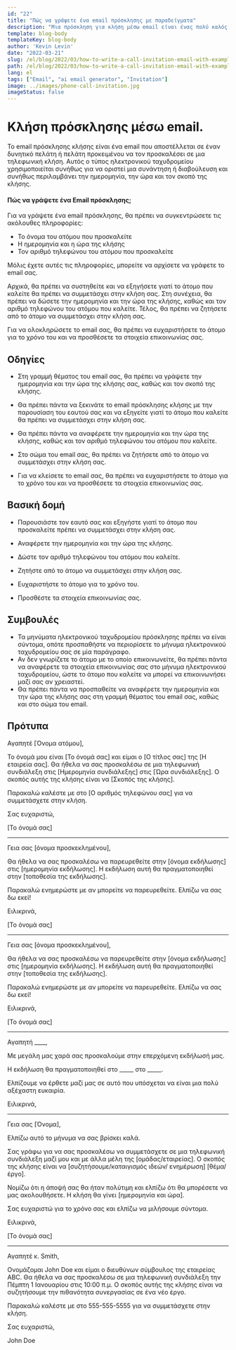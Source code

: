 ```yaml
---
id: "22"
title: "Πώς να γράψετε ένα email πρόσκλησης με παραδείγματα"
description: "Μια πρόσκληση για κλήση μέσω email είναι ένας πολύ καλός τρόπος για να κανονίσετε μια συνάντηση ή διαβούλευση με έναν πιθανό πελάτη ή πελάτη."
template: blog-body
templateKey: blog-body
author: 'Kevin Levin'
date: "2022-03-21"
slug: /el/blog/2022/03/how-to-write-a-call-invitation-email-with-examples
path: /el/blog/2022/03/how-to-write-a-call-invitation-email-with-examples
lang: el
tags: ["Email", "ai email generator", "Invitation"]
image: ../images/phone-call-invitation.jpg
imageStatus: false
---
```

# Κλήση πρόσκλησης μέσω email.


Το email πρόσκλησης κλήσης είναι ένα email που αποστέλλεται σε έναν δυνητικό πελάτη ή πελάτη προκειμένου να τον προσκαλέσει σε μια τηλεφωνική κλήση. Αυτός ο τύπος ηλεκτρονικού ταχυδρομείου χρησιμοποιείται συνήθως για να οριστεί μια συνάντηση ή διαβούλευση και συνήθως περιλαμβάνει την ημερομηνία, την ώρα και τον σκοπό της κλήσης.

#### Πώς να γράψετε ένα Email πρόσκλησης;

Για να γράψετε ένα email πρόσκλησης, θα πρέπει να συγκεντρώσετε τις ακόλουθες πληροφορίες:

- Το όνομα του ατόμου που προσκαλείτε
- Η ημερομηνία και η ώρα της κλήσης
- Τον αριθμό τηλεφώνου του ατόμου που προσκαλείτε

Μόλις έχετε αυτές τις πληροφορίες, μπορείτε να αρχίσετε να γράφετε το email σας.

Αρχικά, θα πρέπει να συστηθείτε και να εξηγήσετε γιατί το άτομο που καλείτε θα πρέπει να συμμετάσχει στην κλήση σας. Στη συνέχεια, θα πρέπει να δώσετε την ημερομηνία και την ώρα της κλήσης, καθώς και τον αριθμό τηλεφώνου του ατόμου που καλείτε. Τέλος, θα πρέπει να ζητήσετε από το άτομο να συμμετάσχει στην κλήση σας.

Για να ολοκληρώσετε το email σας, θα πρέπει να ευχαριστήσετε το άτομο για το χρόνο του και να προσθέσετε τα στοιχεία επικοινωνίας σας.

## Οδηγίες

- Στη γραμμή θέματος του email σας, θα πρέπει να γράψετε την ημερομηνία και την ώρα της κλήσης σας, καθώς και τον σκοπό της κλήσης.

- Θα πρέπει πάντα να ξεκινάτε το email πρόσκλησης κλήσης με την παρουσίαση του εαυτού σας και να εξηγείτε γιατί το άτομο που καλείτε θα πρέπει να συμμετάσχει στην κλήση σας.

- Θα πρέπει πάντα να αναφέρετε την ημερομηνία και την ώρα της κλήσης, καθώς και τον αριθμό τηλεφώνου του ατόμου που καλείτε.

- Στο σώμα του email σας, θα πρέπει να ζητήσετε από το άτομο να συμμετάσχει στην κλήση σας.

- Για να κλείσετε το email σας, θα πρέπει να ευχαριστήσετε το άτομο για το χρόνο του και να προσθέσετε τα στοιχεία επικοινωνίας σας.


## Βασική δομή

- Παρουσιάστε τον εαυτό σας και εξηγήστε γιατί το άτομο που προσκαλείτε πρέπει να συμμετάσχει στην κλήση σας.

- Αναφέρετε την ημερομηνία και την ώρα της κλήσης.

- Δώστε τον αριθμό τηλεφώνου του ατόμου που καλείτε.

- Ζητήστε από το άτομο να συμμετάσχει στην κλήση σας.

- Ευχαριστήστε το άτομο για το χρόνο του.

- Προσθέστε τα στοιχεία επικοινωνίας σας.


## Συμβουλές

- Τα μηνύματα ηλεκτρονικού ταχυδρομείου πρόσκλησης πρέπει να είναι σύντομα, οπότε προσπαθήστε να περιορίσετε το μήνυμα ηλεκτρονικού ταχυδρομείου σας σε μία παράγραφο.
- Αν δεν γνωρίζετε το άτομο με το οποίο επικοινωνείτε, θα πρέπει πάντα να αναφέρετε τα στοιχεία επικοινωνίας σας στο μήνυμα ηλεκτρονικού ταχυδρομείου, ώστε το άτομο που καλείτε να μπορεί να επικοινωνήσει μαζί σας αν χρειαστεί.
- Θα πρέπει πάντα να προσπαθείτε να αναφέρετε την ημερομηνία και την ώρα της κλήσης σας στη γραμμή θέματος του email σας, καθώς και στο σώμα του email.

## Πρότυπα

Αγαπητέ [Όνομα ατόμου],

Το όνομά μου είναι [Το όνομά σας] και είμαι ο [Ο τίτλος σας] της [Η εταιρεία σας]. Θα ήθελα να σας προσκαλέσω σε μια τηλεφωνική συνδιάλεξη στις [Ημερομηνία συνδιάλεξης] στις [Ώρα συνδιάλεξης]. Ο σκοπός αυτής της κλήσης είναι να [Σκοπός της κλήσης].

Παρακαλώ καλέστε με στο [Ο αριθμός τηλεφώνου σας] για να συμμετάσχετε στην κλήση.

Σας ευχαριστώ,

[Το όνομά σας]

---

Γεια σας [όνομα προσκεκλημένου],

Θα ήθελα να σας προσκαλέσω να παρευρεθείτε στην [όνομα εκδήλωσης] στις [ημερομηνία εκδήλωσης]. Η εκδήλωση αυτή θα πραγματοποιηθεί στην [τοποθεσία της εκδήλωσης].

Παρακαλώ ενημερώστε με αν μπορείτε να παρευρεθείτε. Ελπίζω να σας δω εκεί!

Ειλικρινά,

[Το όνομά σας]

---

Γεια σας [όνομα προσκεκλημένου],

Θα ήθελα να σας προσκαλέσω να παρευρεθείτε στην [όνομα εκδήλωσης] στις [ημερομηνία εκδήλωσης]. Η εκδήλωση αυτή θα πραγματοποιηθεί στην [τοποθεσία της εκδήλωσης].

Παρακαλώ ενημερώστε με αν μπορείτε να παρευρεθείτε. Ελπίζω να σας δω εκεί!

Ειλικρινά,

[Το όνομά σας]

---

Αγαπητή ____,

Με μεγάλη μας χαρά σας προσκαλούμε στην επερχόμενη εκδήλωσή μας.

Η εκδήλωση θα πραγματοποιηθεί στο _____ στο _____.

Ελπίζουμε να έρθετε μαζί μας σε αυτό που υπόσχεται να είναι μια πολύ αξέχαστη ευκαιρία.

Ειλικρινά,

---

Γεια σας [Όνομα],

Ελπίζω αυτό το μήνυμα να σας βρίσκει καλά.

Σας γράφω για να σας προσκαλέσω να συμμετάσχετε σε μια τηλεφωνική συνδιάλεξη μαζί μου και με άλλα μέλη της [ομάδας/εταιρείας]. Ο σκοπός της κλήσης είναι να [συζητήσουμε/καταιγισμός ιδεών/ ενημέρωση] [θέμα/ έργο].

Νομίζω ότι η άποψή σας θα ήταν πολύτιμη και ελπίζω ότι θα μπορέσετε να μας ακολουθήσετε. Η κλήση θα γίνει [ημερομηνία και ώρα].

Σας ευχαριστώ για το χρόνο σας και ελπίζω να μιλήσουμε σύντομα.

Ειλικρινά,

[Το όνομά σας]

---

Αγαπητέ κ. Smith,

Ονομάζομαι John Doe και είμαι ο διευθύνων σύμβουλος της εταιρείας ABC. Θα ήθελα να σας προσκαλέσω σε μια τηλεφωνική συνδιάλεξη την Πέμπτη 1 Ιανουαρίου στις 10:00 π.μ. Ο σκοπός αυτής της κλήσης είναι να συζητήσουμε την πιθανότητα συνεργασίας σε ένα νέο έργο.

Παρακαλώ καλέστε με στο 555-555-5555 για να συμμετάσχετε στην κλήση.

Σας ευχαριστώ,

John Doe
